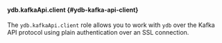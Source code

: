 #### ydb.kafkaApi.client {#ydb-kafka-api-client}

The `ydb.kafkaApi.client` role allows you to work with `ydb` over the Kafka API protocol using plain authentication over an SSL connection.
